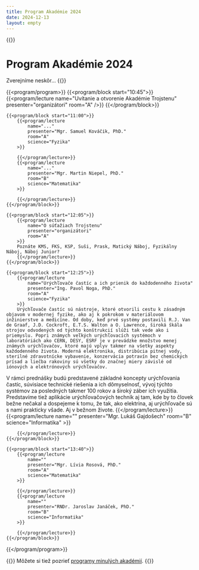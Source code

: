 ```yaml
---
title: Program Akadémie 2024
date: 2024-12-13
layout: empty
---
```


{{<prose class="py-10 sm:py-16">}}
# Program Akadémie 2024

Zverejníme neskôr...
{{</prose>}}

{{<program/program>}}
    {{<program/block start="10:45">}}
        {{<program/lecture
            name="Uvítanie a otvorenie Akadémie Trojstenu"
            presenter="organizátori"
            room="A"
        />}}
    {{</program/block>}}

    {{<program/block start="11:00">}}
        {{<program/lecture
            name="..."
            presenter="Mgr. Samuel Kováčik, PhD."
            room="A"
            science="Fyzika"
        >}}
        
        {{</program/lecture>}}
        {{<program/lecture
            name="..."
            presenter="Mgr. Martin Niepel, PhD."
            room="B"
            science="Matematika"
        >}}
        
        {{</program/lecture>}}
    {{</program/block>}}

    {{<program/block start="12:05">}}
        {{<program/lecture
            name="O súťažiach Trojstenu"
            presenter="organizátori"
            room="A"
        >}}
        Poznáte KMS, FKS, KSP, Suši, Prask, Matický Náboj, Fyzikálny Náboj, Náboj Junior?
        {{</program/lecture>}}
    {{</program/block>}}

    {{<program/block start="12:25">}}
        {{<program/lecture
            name="Urýchľovače častíc a ich prienik do každodenného života"
            presenter="Ing. Pavol Noga, PhD."
            room="A"
            science="Fyzika"
        >}}
        Urýchľovače častíc sú nástroje, ktoré otvorili cestu k zásadným objavom v modernej fyzike, ako aj k pokrokom v materiálovom inžinierstve a medicíne. Od doby, keď prvé systémy postavili R.J. Van de Graaf, J.D. Cockroft, E.T.S. Walton a O. Lawrence, široká škála strojov odvodených od týchto konštrukcií slúži tak vede ako i priemyslu. Popri známych veľkých urýchľovacích systémoch v laboratóriách ako CERN, DESY, ESRF je v prevádzke množstvo menej známych urýchľovačov, ktoré majú vplyv takmer na všetky aspekty každodenného života. Moderná elektronika, distribúcia pitnej vody, sterilné zdravotnícke vybavenie, konzervácia potravín bez chemických prísad a liečba rakoviny sú všetky do značnej miery závislé od iónových a elektrónových urýchľovačov.

V rámci prednášky budú predstavené základné koncepty urýchľovania častíc, súvisiace technické riešenia a ich dômyselnosť, vývoj týchto systémov za posledných takmer 100 rokov a široký záber ich využitia. Predstavíme tiež aplikácie urýchľovačových techník aj tam, kde by to človek bežne nečakal a dospejeme k tomu, že tak, ako elektrina, aj urýchľovače sú s nami prakticky všade. Aj v bežnom živote.
        {{</program/lecture>}}
        {{<program/lecture
            name=""
            presenter="Mgr. Lukáš Gajdošech"
            room="B"
            science="Informatika"
        >}}
        
        {{</program/lecture>}}
    {{</program/block>}}

    {{<program/block start="13:40">}}
        {{<program/lecture
            name=""
            presenter="Mgr. Lívia Rosová, PhD."
            room="A"
            science="Matematika"
        >}}
        
        {{</program/lecture>}}
        {{<program/lecture
            name=""
            presenter="RNDr. Jaroslav Janáček, PhD."
            room="B"
            science="Informatika"
        >}}
        
        {{</program/lecture>}}
    {{</program/block>}}
{{</program/program>}}

{{<prose class="py-10 sm:py-16">}}
Môžete si tiež pozrieť [programy minulých akadémií](/program/).
{{</prose>}}
